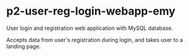 # p2-user-reg-login-webapp-emy
User login and registration web application with MySQL database. 

Accepts data from user's registration during login, and takes user to a landing page.
